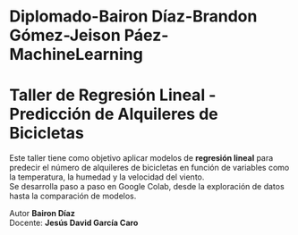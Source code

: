 # Diplomado-Bairon Díaz-Brandon Gómez-Jeison Páez-MachineLearning
# Taller de Regresión Lineal - Predicción de Alquileres de Bicicletas

Este taller tiene como objetivo aplicar modelos de **regresión lineal** para predecir el número de alquileres de bicicletas en función de variables como la temperatura, la humedad y la velocidad del viento.  
Se desarrolla paso a paso en Google Colab, desde la exploración de datos hasta la comparación de modelos.

Autor
**Bairon Díaz**  
Docente:
**Jesús David García Caro**
